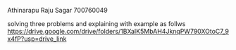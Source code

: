 Athinarapu Raju Sagar
700760049

solving three problems and explaining with example as follws
https://drive.google.com/drive/folders/1BXaIK5MbAH4JknqPW790XOtoC7_9x4fP?usp=drive_link
